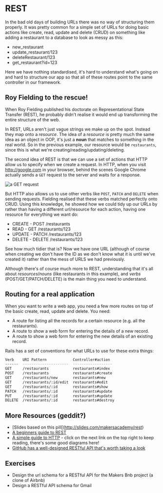 # REST

In the bad old days of building URLs there was no way of structuring them
properly. It was pretty common for a simple set of URLs for doing basic actions
like create, read, update and delete (CRUD) on something like adding a
restaurant to a database to look as messy as this:

* new_restaurant
* update_restaurant/123
* deleteRestaurant/123
* get_restaurant?id=123

Here we have nothing standardised, it's hard to understand what's going on and
hard to structure our app so that all of these routes point to the same
controller in our framework.

## Roy Fielding to the rescue!

When Roy Fielding published his doctorate on Representational State Transfer
(REST), he probably didn't realise it would end up transforming the entire
structure of the web.

In REST, URLs aren't just vague strings we make up on the spot. Instead they map
onto a *resource*. The idea of a *resource* is pretty much the same idea as an
object in OOP, it's just a **noun** that matches to something in the real world. So in the previous example, our resource would be `restaurants`, since this is what we're
creating/reading/updating/deleting.

The second idea of REST is that we can use a set of actions that HTTP allow us
to specify when we create a request. In HTTP, when you visit http://google.com
in your browser, behind the scenes Google Chrome actually sends a `GET` request
to the server and waits for a response.

![a GET
request](https://www.safaribooksonline.com/library/view/head-first-servlets/9780596516680/httpatomoreillycomsourceoreillyimages1377903.png.jpg)

But HTTP also allows us to use other verbs like `POST`, `PATCH` and `DELETE`
when sending requests. Fielding realised that these verbs matched perfectly
onto CRUD. Using this knowledge, he showed how we could tidy up our URLs by
rather than having a different url/resource for each action, having one resource
for everything we want do:

* CREATE - POST /restaurants
* READ - GET /restaurants/123
* UPDATE - PATCH /restaurants/123
* DELETE - DELETE /restaurants/123

See how much tidier that is? Now we have one URL (although of course when
creating we don't have the ID as we don't know what it is until we've created it) rather than the mess of URLS we had previously.

Although there's of course much more to REST, understanding that it's all about
*resources*/*nouns* (like restaurants in this example), and *verbs*
(POST/GET/PATCH/DELETE) is the main thing you need to understand.

## Routing for a real application

When you want to write a web app, you need a few more routes on top of the basic create, read, update and delete.  You need:

* A route for listing all the records for a certain resource (e.g. all the restaurants).
* A route to show a web form for entering the details of a new record.
* A route to show a web form for entering the new details of an existing record.

Rails has a set of conventions for what URLs to use for these extra things:

```sh
Verb    URI Pattern            Controller#action
------  ---------------------  ------------------
GET     /restaurants           restaurants#index
POST    /restaurants           restaurants#create
GET     /restaurants/new       restaurants#new
GET     /restaurants/:id/edit  restaurants#edit
GET     /restaurants/:id       restaurants#show
PATCH   /restaurants/:id       restaurants#update
PUT     /restaurants/:id       restaurants#update
DELETE  /restaurants/:id       restaurants#destroy
```

## More Resources (geddit?)

- [Slides based on this pill[(http://slides.com/makersacademy/rest)
- [A beginners guide to REST](https://codeplanet.io/principles-good-restful-api-design/)
- [A simple guide to HTTP](https://www.safaribooksonline.com/library/view/head-first-servlets/9780596516680/ch01s08.html) - click on the next link on the top right to keep reading, there's some good diagrams here!
- [GitHub has a well-designed RESTful API that's worth taking a look](https://developer.github.com/v3/)

## Exercises

- Design the url schema for a RESTful API for the Makers Bnb project (a clone of Airbnb)
- Design a RESTful API schema for Gmail
